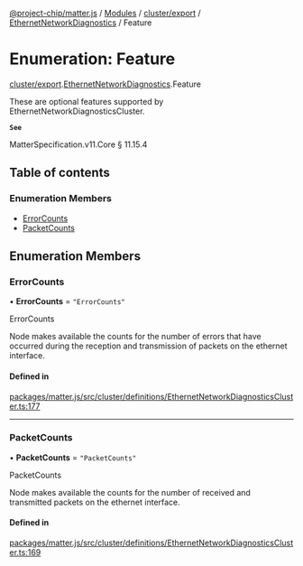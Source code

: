 [@project-chip/matter.js](../README.md) / [Modules](../modules.md) / [cluster/export](../modules/cluster_export.md) / [EthernetNetworkDiagnostics](../modules/cluster_export.EthernetNetworkDiagnostics.md) / Feature

# Enumeration: Feature

[cluster/export](../modules/cluster_export.md).[EthernetNetworkDiagnostics](../modules/cluster_export.EthernetNetworkDiagnostics.md).Feature

These are optional features supported by EthernetNetworkDiagnosticsCluster.

**`See`**

MatterSpecification.v11.Core § 11.15.4

## Table of contents

### Enumeration Members

- [ErrorCounts](cluster_export.EthernetNetworkDiagnostics.Feature.md#errorcounts)
- [PacketCounts](cluster_export.EthernetNetworkDiagnostics.Feature.md#packetcounts)

## Enumeration Members

### ErrorCounts

• **ErrorCounts** = ``"ErrorCounts"``

ErrorCounts

Node makes available the counts for the number of errors that have occurred during the reception and
transmission of packets on the ethernet interface.

#### Defined in

[packages/matter.js/src/cluster/definitions/EthernetNetworkDiagnosticsCluster.ts:177](https://github.com/project-chip/matter.js/blob/5f71eedebdb9fa54338bde320c311bb359b7455d/packages/matter.js/src/cluster/definitions/EthernetNetworkDiagnosticsCluster.ts#L177)

___

### PacketCounts

• **PacketCounts** = ``"PacketCounts"``

PacketCounts

Node makes available the counts for the number of received and transmitted packets on the ethernet interface.

#### Defined in

[packages/matter.js/src/cluster/definitions/EthernetNetworkDiagnosticsCluster.ts:169](https://github.com/project-chip/matter.js/blob/5f71eedebdb9fa54338bde320c311bb359b7455d/packages/matter.js/src/cluster/definitions/EthernetNetworkDiagnosticsCluster.ts#L169)
